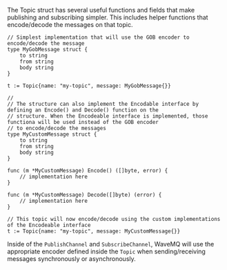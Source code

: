 The Topic struct has several useful functions and fields that make publishing and subscribing simpler. This includes
helper functions that encode/decode the messages on that topic.


```golang
// Simplest implementation that will use the GOB encoder to encode/decode the message
type MyGobMessage struct {
    to string
    from string
    body string
}

t := Topic{name: "my-topic", message: MyGobMessage{}}

//
// The structure can also implement the Encodable interface by defining an Encode() and Decode() function on the
// structure. When the Encodeable interface is implemented, those functiona will be used instead of the GOB encoder
// to encode/decode the messages
type MyCustomMessage struct {
    to string
    from string
    body string
}

func (m *MyCustomMessage) Encode() ([]byte, error) {
    // implementation here
}

func (m *MyCustomMessage) Decode([]byte) (error) {
    // implementation here
}

// This topic will now encode/decode using the custom implementations of the Encodeable interface
t := Topic{name: "my-topic", message: MyCustomMessage{}}
```

Inside of the `PublishChannel` and `SubscribeChannel`, WaveMQ will use the appropriate encoder defined inside the
`Topic` when sending/receiving messages synchronously or asynchronously.